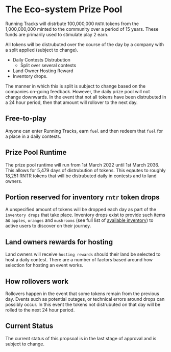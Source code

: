 # The Eco-system Prize Pool
Running Tracks will distrbute 100,000,000 `RNTR` tokens from the 1,000,000,000 minted to the community over a period of 15 years. These funds are primarily used to stimulate play 2 earn.

All tokens will be distrubuted over the course of the day by a company with a split applied (subject to change). 

- Daily Contests Distrubution
  - Split over several contests
- Land Owner Hosting Reward
- Inventory drops.

The manner in which this is split is subject to change based on the companies on-going feedback. However, the daily prize pool will not change downwards. In the event that not all tokens have been distrubuted in a 24 hour period, then that amount will rollover to the next day.

## Free-to-play
Anyone can enter Running Tracks, earn `fuel` and then redeem that `fuel` for a place in a daily contests.

## Prize Pool Runtime
The prize pool runtime will run from 1st March 2022 until 1st March 2036. This allows for 5,479 days of distrubution of tokens. This eqautes to roughly 18,251 RNTR tokens that will be distrubuted daily in contests and to land owners.

## Portion reserved for inventory `rntr` token drops
A unspecified amount of tokens will be dropped each day as part of the `inventory drops` that take place. Inventory drops exist to provide such items as `apples`, `oranges` and `mushrooms` (see full list of [available inventory](./rest-api.md#available-items)) to active users to discover on their journey.

## Land owners rewards for hosting
Land owners will receive `hosting rewards` should their land be selected to host a daily contest. There are a number of factors based around how selection for hosting an event works.

## How rollovers work
Rollovers happen in the event that some tokens remain from the previous day. Events such as potential outages, or technical errors around drops can possibly occur. In this event the tokens not distrubuted on that day will be rolled to the next 24 hour period.

## Current Status
The current status of this propsoal is in the last stage of approval and is subject to change.
